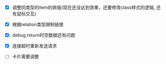 - [x] 调整同类型的item的排版(现在还没达到效果，还要修改class样式的逻辑, 还有鼠标交互)

- [x] 根据relation类型限制链接

- [x] debug return时空数据还有问题

- [x] 连接超时重新发送请求

- [ ] 卡片需要调整

<!-- - [ ] 请求和网页链接要对应 https://bangrecs.net/bgmrec/?uid=klove&model=p (暂缓) -->

<!-- - [ ] 进度显示，创建新用户 or 收集数据, 链接到数据库  -->
<!-- - [ ] 自定义推荐模型api地址 -->